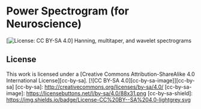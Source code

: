 # Power Spectrogram (for Neuroscience)
[![License: CC BY-SA 4.0](https://img.shields.io/badge/License-CC&20BY--SA%204.0-lightgrey.svg)]
Hanning, multitaper, and wavelet spectrograms


## License
This work is licensed under a
[Creative Commons Attribution-ShareAlike 4.0 International License][cc-by-sa].
[![CC BY-SA 4.0][cc-by-sa-image]][cc-by-sa]
[cc-by-sa]: http://creativecommons.org/licenses/by-sa/4.0/
[cc-by-sa-image]: https://licensebuttons.net/l/by-sa/4.0/88x31.png
[cc-by-sa-shield]: https://img.shields.io/badge/License-CC%20BY--SA%204.0-lightgrey.svg
